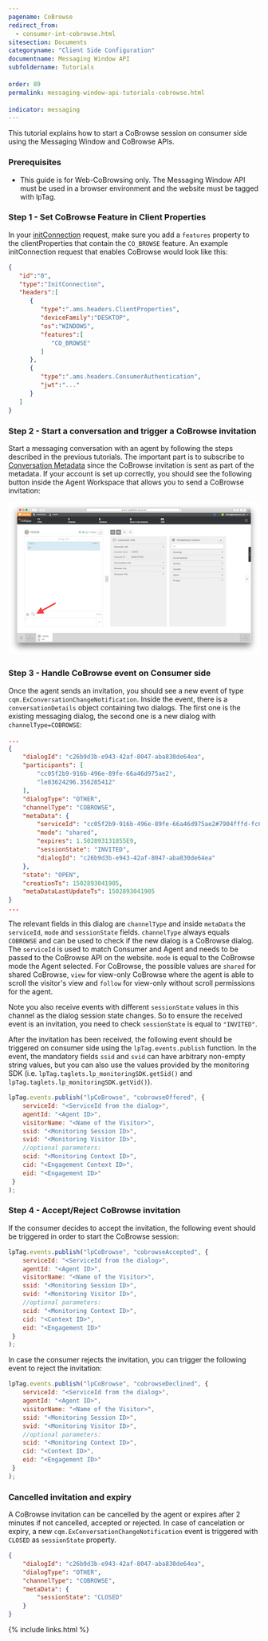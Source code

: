 ```yaml
---
pagename: CoBrowse
redirect_from:
  - consumer-int-cobrowse.html
sitesection: Documents
categoryname: "Client Side Configuration"
documentname: Messaging Window API
subfoldername: Tutorials

order: 89
permalink: messaging-window-api-tutorials-cobrowse.html

indicator: messaging
---
```


This tutorial explains how to start a CoBrowse session on consumer side using the Messaging Window and CoBrowse APIs.

### Prerequisites
* This guide is for Web-CoBrowsing only. The Messaging Window API must be used in a browser environment and the website must be tagged with lpTag.

### Step 1 - Set CoBrowse Feature in Client Properties

In your [initConnection](/consumer-int-msg-init-con.html) request, make sure you add a ``features`` property to the clientProperties that contain the ``CO_BROWSE`` feature. An example initConnection request that enables CoBrowse would look like this:

```json
{
   "id":"0",
   "type":"InitConnection",
   "headers":[
      {
         "type":".ams.headers.ClientProperties",
         "deviceFamily":"DESKTOP",
         "os":"WINDOWS",
         "features":[
            "CO_BROWSE"
         ]
      },
      {
         "type":".ams.headers.ConsumerAuthentication",
         "jwt":"..."
      }
   ]
}
```

### Step 2 - Start a conversation and trigger a CoBrowse invitation
Start a messaging conversation with an agent by following the steps described in the previous tutorials. The important part is to subscribe to [Conversation Metadata](/consumer-int-conversation-md.html) since the CoBrowse invitation is sent as part of the metadata.
If your account is set up correctly, you should see the following button inside the Agent Workspace that allows you to send a CoBrowse invitation:

![agent_invitation](img/agent_cobrowse_invitation.png)

### Step 3 - Handle CoBrowse event on Consumer side
Once the agent sends an invitation, you should see a new event of type ``cqm.ExConversationChangeNotification``. Inside the event, there is a ``conversationDetails`` object containing two dialogs. The first one is the existing messaging dialog, the second one is a new dialog with ``channelType=COBROWSE``:

```json
...
{
    "dialogId": "c26b9d3b-e943-42af-8047-aba830de64ea",
    "participants": [
        "cc05f2b9-916b-496e-89fe-66a46d975ae2",
        "le83624296.356285412"
    ],
    "dialogType": "OTHER",
    "channelType": "COBROWSE",
    "metaData": {
        "serviceId": "cc05f2b9-916b-496e-89fe-66a46d975ae2#7904fffd-fc68-4d93-b611-4dc06ab26bf4",
        "mode": "shared",
        "expires": 1.502893131855E9,
        "sessionState": "INVITED",
        "dialogId": "c26b9d3b-e943-42af-8047-aba830de64ea"
    },
    "state": "OPEN",
    "creationTs": 1502893041905,
    "metaDataLastUpdateTs": 1502893041905
}
...

```

The relevant fields in this dialog are ``channelType`` and inside ``metaData`` the ``serviceId``, ``mode`` and ``sessionState`` fields. ``channelType`` always equals ``COBROWSE`` and can be used to check if the new dialog is a CoBrowse dialog. The ``serviceId`` is used to match Consumer and Agent and needs to be passed to the CoBrowse API on the website. ``mode`` is equal to the CoBrowse mode the Agent selected. For CoBrowse, the possible values are ``shared`` for shared CoBrowse, ``view`` for view-only CoBrowse where the agent is able to scroll the visitor's view and ``follow`` for view-only without scroll permissions for the agent.

Note you also receive events with different ``sessionState`` values in this channel as the dialog session state changes. So to ensure the received event is an invitation, you need to check ``sessionState`` is equal to ``"INVITED"``.

After the invitation has been received, the following event should be triggered on consumer side using the ``lpTag.events.publish`` function. In the event, the mandatory fields `ssid` and `svid` can have arbitrary non-empty string values, but you can also use the values provided by the monitoring SDK (i.e. ``lpTag.taglets.lp_monitoringSDK.getSid()`` and ``lpTag.taglets.lp_monitoringSDK.getVid()``).

```js
lpTag.events.publish("lpCoBrowse", "cobrowseOffered", {
 	serviceId: "<ServiceId from the dialog>",
 	agentId: "<Agent ID>",
 	visitorName: "<Name of the Visitor>",
 	ssid: "<Monitoring Session ID>",
 	svid: "<Monitoring Visitor ID>",
 	//optional parameters:
 	scid: "<Monitoring Context ID>",
 	cid: "<Engagement Context ID>",
 	eid: "<Engagement ID>"
 }
);
```

### Step 4 - Accept/Reject CoBrowse invitation
If the consumer decides to accept the invitation, the following event should be triggered in order to start the CoBrowse session:

```js
lpTag.events.publish("lpCoBrowse", "cobrowseAccepted", {
 	serviceId: "<ServiceId from the dialog>",
 	agentId: "<Agent ID>",
 	visitorName: "<Name of the Visitor>",
 	ssid: "<Monitoring Session ID>",
 	svid: "<Monitoring Visitor ID>",
 	//optional parameters:
 	scid: "<Monitoring Context ID>",
 	cid: "<Context ID>",
 	eid: "<Engagement ID>"
 }
);
```

In case the consumer rejects the invitation, you can trigger the following event to reject the invitation:

```js
lpTag.events.publish("lpCoBrowse", "cobrowseDeclined", {
 	serviceId: "<ServiceId from the dialog>",
 	agentId: "<Agent ID>",
 	visitorName: "<Name of the Visitor>",
 	ssid: "<Monitoring Session ID>",
 	svid: "<Monitoring Visitor ID>",
 	//optional parameters:
 	scid: "<Monitoring Context ID>",
 	cid: "<Context ID>",
 	eid: "<Engagement ID>"
 }
);
```

### Cancelled invitation and expiry
A CoBrowse invitation can be cancelled by the agent or expires after 2 minutes if not cancelled, accepted or rejected. In case of cancelation or expiry, a new ``cqm.ExConversationChangeNotification`` event is triggered with ``CLOSED`` as ``sessionState`` property.

```json
{
	"dialogId": "c26b9d3b-e943-42af-8047-aba830de64ea",
	"dialogType": "OTHER",
	"channelType": "COBROWSE",
	"metaData": {
		"sessionState": "CLOSED"
	}
}
```



{% include links.html %}

